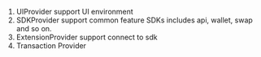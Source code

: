 1. UIProvider
  support UI environment
2. SDKProvider
  support common feature SDKs includes api, wallet, swap and so on.
3. ExtensionProvider
  support connect to sdk
4. Transaction Provider